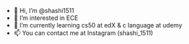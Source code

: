 - 👋 Hi, I’m @shashi1511
- 👀 I’m interested in ECE
- 🌱 I’m currently learning cs50 at edX & c language at udemy
- 📫 You can contact me at Instagram (shashi_1511) 

<!---
shashi1511/shashi1511 is a ✨ special ✨ repository because its `README.md` (this file) appears on your GitHub profile.
You can click the Preview link to take a look at your changes.
--->
